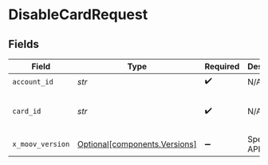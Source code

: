 # DisableCardRequest


## Fields

| Field                                                                | Type                                                                 | Required                                                             | Description                                                          | Example                                                              |
| -------------------------------------------------------------------- | -------------------------------------------------------------------- | -------------------------------------------------------------------- | -------------------------------------------------------------------- | -------------------------------------------------------------------- |
| `account_id`                                                         | *str*                                                                | :heavy_check_mark:                                                   | N/A                                                                  |                                                                      |
| `card_id`                                                            | *str*                                                                | :heavy_check_mark:                                                   | N/A                                                                  | 01234567-89ab-cdef-0123-456789abcdef                                 |
| `x_moov_version`                                                     | [Optional[components.Versions]](../../models/components/versions.md) | :heavy_minus_sign:                                                   | Specify an API version.                                              |                                                                      |